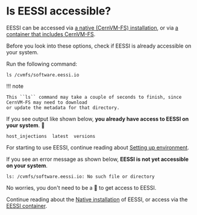 # Is EESSI accessible?

EESSI can be accessed via [a native (CernVM-FS) installation](native_installation.md),
or via [a container that includes CernVM-FS](eessi_container.md).

Before you look into these options, check if EESSI is already accessible on your system.

Run the following command:
``` { .bash .copy }
ls /cvmfs/software.eessi.io
```

!!! note

    This ``ls`` command may take a couple of seconds to finish, since CernVM-FS may need to download
    or update the metadata for that directory.

If you see output like shown below, **you already have access to EESSI on your system**. :tada:
```
host_injections  latest  versions
```

For starting to use EESSI, continue reading about
[Setting up environment](../using_eessi/setting_up_environment.md).

If you see an error message as shown below, **EESSI is not yet accessible on your
system**.
```
ls: /cvmfs/software.eessi.io: No such file or directory
```
No worries, you don't need to be a :mage: to get access to EESSI.

Continue reading about the [Native installation](native_installation.md) of EESSI,
or access via the [EESSI container](eessi_container.md).
